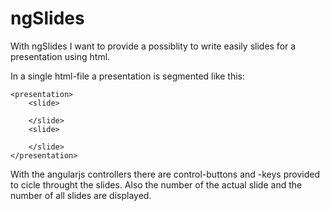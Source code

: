 # ngSlides

With ngSlides I want to provide a possiblity to write easily slides for a presentation using html.

In a single html-file a presentation is segmented like this:

	<presentation>
		<slide>

		</slide>
		<slide>

		</slide>
	</presentation>
	
With the angularjs controllers there are control-buttons and -keys provided to cicle throught the slides.
Also the number of the actual slide and the number of all slides are displayed.
